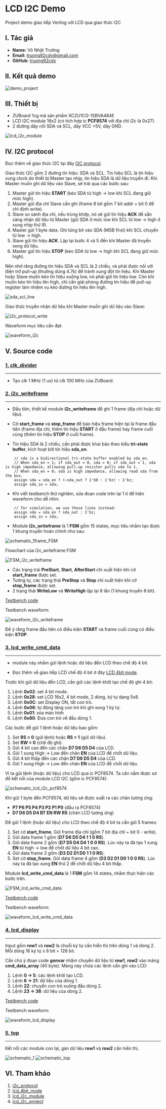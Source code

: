 # LCD I2C Demo

Project demo giao tiếp Verilog với LCD qua giao thức I2C

## I. Tác giả

- **Name:** Võ Nhật Trường
- **Email:** truong92cdv@gmail.com
- **GitHub:** [truong92cdv](https://github.com/truong92cdv)

## II. Kết quả demo

![demo_project](./images/demo_project.jpg)

## III. Thiết bị

- ZUBoard 1cg mã sản phẩm XCZU1CG-1SBVA484E
- LCD I2C module 16x2 (có tích hợp ic **PCF8574** với địa chỉ i2c là 0x27).
- 2 đường dây nối SDA và SCL, dây VCC +5V, dây GND.

![lcd_i2c_module](./images/lcd_i2c_module.jpg)

## IV. I2C protocol

Đọc thêm về giao thức I2C tại đây [I2C protocol](https://dayhocstem.com/blog/2020/05/giao-dien-ghep-noi-i2c.html).

Giao thức I2C gồm 2 đường tín hiệu: SDA và SCL. Tín hiệu SCL là tín hiệu xung clock do thiết bị Master tạo nhịp, tín hiệu SDA là dữ liệu truyền đi.
Khi Master muốn ghi dữ liệu vào Slave, sẽ trải qua các bước sau:
1. Master gửi tín hiệu **START** (kéo SDA từ high -> low khi SCL đang giữ mức high).
2. Master gửi địa chỉ Slave cần ghi (frame 8 bit gồm 7 bit addr + bit 0 để chỉ định write).
3. Slave so sánh địa chỉ, nếu trùng khớp, nó sẽ gửi tín hiệu **ACK** để sẵn sàng nhận dữ liệu từ Master (giữ SDA ở mức low khi SCL từ low -> high ở xung nhịp thứ 9).
4. Master gửi 1 byte data. Ghi từng bit vào SDA (MSB first) khi SCL chuyển từ low -> high.
5. Slave gửi tín hiệu **ACK**. Lặp lại bước 4 và 5 đến khi Master đã truyền xong dữ liệu.
6. Master gửi tín hiệu **STOP** (kéo SDA từ low -> high khi SCL đang giữ mức high).

Nên nhớ rằng đường tín hiệu SDA và SCL là 2 chiều, và phải được nối với điện trở pull-up (thường dùng 4.7k) để tránh xung đột tín hiệu. Khi Master hoặc Slave muốn kéo tín hiệu xuống low, nó phải gửi tín hiệu low. Còn khi muốn kéo tín hiệu lên high, chỉ cần giải phóng đường tín hiệu để pull-up register làm nhiệm vụ kéo đường tín hiệu lên high.

![sda_scl_line](./images/sda_scl_line.png)

Giao thức truyền nhận dữ liệu khi Master muốn ghi dữ liệu vào Slave:

![i2c_protocol_write](./images/i2c_protocol_write.png)

Waveform mục tiêu cần đạt:

![waveform_i2c](./images/waveform_i2c.png)

## V. Source code

### [1. clk_divider](./src/clk_divider.v)

---

- Tạo clk 1 MHz (1 us) từ clk 100 MHz của ZUBoard.

### [2. i2c_writeframe](./src/i2c_writeframe.v)

---

- Đầu tiên, thiết kế module **i2c_writeframe** để ghi 1 frame (địa chỉ hoặc dữ liệu).


- Cờ **start_frame** và **stop_frame** để báo hiệu frame hiện tại là frame đầu tiên (frame địa chỉ, thêm tín hiệu **START** ở đầu frame) hay frame cuối cùng (thêm tín hiệu **STOP** ở cuối frame).

- Tín hiệu SDA là 2 chiều, cần phải được khai báo theo kiểu **tri-state buffer**, kích hoạt bởi tín hiệu **sda_en**.

```
    // sda is a bidirectional tri-state buffer enabled by sda_en.
    // When sda_en = 1; if sda_out = 0, sda = 0; if sda_out = 1, sda is high impedance, allowing pull-up resistor pulls sda to 1.
    // When sda_en = 0; sda is high impedance, allowing read sda from the bus.
    assign sda = sda_en ? (~sda_out ? 1'b0 : 1'bz) : 1'bz;
    assign sda_in = sda;
```

- Khi viết testbench thử nghiệm, sửa đoạn code trên lại 1 tí để hiện waveform cho dễ nhìn:

```
    // for simulation, we use those lines instead:
    assign sda = sda_en ? sda_out : 1'bz;
    assign sda_in = sda;
```

- Module **i2c_writeframe** là 1 **FSM** gồm 15 states, mục tiêu nhằm tạo được 1 khung truyền hoàn chỉnh như sau:

![schematic_1frame_FSM](./images/schematic_1frame_FSM.png)

Flowchart của i2c_writeframe FSM

![FSM_i2c_writeframe](./images/FSM_i2c_writeframe.png)

- Các trạng trái **PreStart**, **Start**, **AfterStart** chỉ xuất hiện khi cờ **start_frame** được set.
- Tương tự, các trạng thái **PreStop** và **Stop** chỉ xuất hiện khi cờ **stop_frame** được set.
- 2 trạng thái **WriteLow** và **WriteHigh** lặp lại 8 lần (1 khung truyền 8 bit).

[Testbench code](./tb/i2c_writeframe_tb.v)

Testbench waveform:

![waveform_i2c_writeframe](./images/waveform_i2c_writeframe.png)

Để ý rằng frame đầu tiên có điều kiện **START** và frame cuối cùng có điều kiện **STOP**.

### [3. lcd_write_cmd_data](./src/lcd_write_cmd_data.v)

---

- module này nhằm gửi lệnh hoặc dữ liệu đến LCD theo chế độ 4 bit.

- Đọc thêm về giao tiếp LCD chế độ 4 bit ở đây [LCD 4bit mode](https://www.electronicwings.com/8051/lcd16x2-interfacing-in-4-bit-mode-with-8051).

Trước khi gửi dữ liệu đến LCD, cần gửi các lệnh khởi tạo chế độ ghi 4 bit:
1. Lệnh **0x02**: set 4 bit mode.
2. Lệnh **0x28**: set LCD 16x2, 4 bit mode, 2 dòng, ký tự dạng 5x8.
3. Lệnh **0x0C**: set Display ON, tắt con trỏ.
4. Lệnh **0x06**: tự động tăng con trỏ khi ghi xong 1 ký tự.
5. Lệnh **0x01**: xóa màn hình
6. Lệnh **0x80**: Đưa con trỏ về đầu dòng 1.

Các bước để gửi 1 lệnh hoặc dữ liệu bao gồm:
1. Set **RS = 0** (gửi lệnh) hoặc **RS = 1** (gửi dữ liệu).
2. Set **RW = 0** (chế độ ghi).
3. Gửi 4 bit cao đến các chân **D7 D6 D5 D4** của LCD.
4. Gửi 1 xung High -> Low đến chân **EN** của LCD để chốt dữ liệu.
5. Gửi 4 bit thấp đến các chân **D7 D6 D5 D4** của LCD.
6. Gửi 1 xung High -> Low đến chân **EN** của LCD để chốt dữ liệu.

Vì ta gửi lệnh (hoặc dữ liệu) cho LCD qua ic PCF8574. Ta cần nắm được sơ đồ kết nối của module LCD I2C (gồm ic PCF8574):

![schematic_lcd_i2c_pcf8574](./images/schematic_lcd_i2c_pcf8574.png)

Khi gửi 1 byte đến PCF8574, dữ liệu sẽ được xuất ra các chân tương ứng:

- **P7  P6  P5  P4  P3  P2  P1  P0** (đầu ra PCF8574)
- **D7 D6 D5 D4 BT EN RW RS** (chân LCD tương ứng)

Để gửi 1 lệnh (hoặc dữ liệu) cho LCD theo chế độ 4 bit ta cần gửi 5 frames:
1. Set cờ **start_frame**. Gửi frame địa chỉ (gồm 7 bit địa chỉ + bit 0 - write).
2. Gửi data frame 1 gồm (**D7 D6 D5 D4 1 1 0 RS**).
3. Gửi data frame 2 gồm (**D7 D5 D4 D4 1 0 0 RS**). Lúc này ta đã tạo 1 xung **EN** từ high -> low để chốt dữ liệu 4 bit cao.
4. Gửi data frame 3 gồm (**D3 D2 D1 D0 1 1 0 RS**).
5. Set cờ **stop_frame**. Gửi data frame 4 gồm (**D3 D2 D1 D0 1 0 0 RS**). Lúc này ta đã tạo xung **EN** thứ 2 để chốt dữ liệu 4 bit thấp.

Module **lcd_write_cmd_data** là 1 **FSM** gồm 14 states, nhằm thực hiện các bước trên.

![FSM_lcd_write_cmd_data](./images/FSM_lcd_write_cmd_data.png)

[Testbench code](./tb/lcd_write_cmd_data_tb.v)

Testbench waveform:

![waveform_lcd_write_cmd_data](./images/waveform_lcd_write_cmd_data.png)

### [4. lcd_display](./src/lcd_display.v)

---

Input gồm **row1** và **row2** là chuỗi ký tự cần hiển thị trên dòng 1 và dòng 2. Mỗi dòng 16 ký tự x 8 bit = 128 bit.

Cần chú ý đoạn code **genvar** nhằm chuyển dữ liệu từ **row1**, **row2** vào mảng **cmd_data_array** (40 byte). Mảng này chứa các lệnh cần ghi vào LCD:
1. Lệnh **0 -> 5**:  các lệnh khởi tạo LCD.
2. Lệnh **6 -> 21**: dữ liệu của dòng 1.
3. Lệnh **22**: chuyển con trỏ xuống đầu dòng 2.
4. Lệnh **23 -> 38**: dữ liệu của dòng 2.

[Testbench code](./tb/lcd_display_tb.v)

Testbench waveform:

![waveform_lcd_display](./images/waveform_lcd_display.png)

### [5. top](./src/top.v)

---

Kết nối các module con lại, gán dữ liệu **row1** và **row2** cần hiển thị.

![schematic_1](./images/schematic_1.png)
![schematic_top](./images/schematic_top.png)

## VI. Tham khảo

1. [i2c_protocol](https://dayhocstem.com/blog/2020/05/giao-dien-ghep-noi-i2c.html)
2. [lcd_4bit_mode](https://www.electronicwings.com/8051/lcd16x2-interfacing-in-4-bit-mode-with-8051)
3. [lcd_i2c_module](https://blog.csdn.net/qq_41795958/article/details/113649456)
4. [lcd_i2c_project](https://blog.csdn.net/xyx0610/article/details/121715973)
